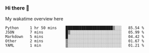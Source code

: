 ### Hi there 👋

<!--
**Jassy930/Jassy930** is a ✨ _special_ ✨ repository because its `README.md` (this file) appears on your GitHub profile.

Here are some ideas to get you started:

- 🔭 I’m currently working on ...
- 🌱 I’m currently learning ...
- 👯 I’m looking to collaborate on ...
- 🤔 I’m looking for help with ...
- 💬 Ask me about ...
- 📫 How to reach me: ...
- 😄 Pronouns: ...
- ⚡ Fun fact: ...
-->

My wakatime overview here
<!--START_SECTION:waka-->
```text
Python     1 hr 50 mins    █████████████████████▒░░░   85.54 % 
JSON       7 mins          █▒░░░░░░░░░░░░░░░░░░░░░░░   05.99 % 
Markdown   5 mins          █░░░░░░░░░░░░░░░░░░░░░░░░   04.42 % 
Other      2 mins          ▒░░░░░░░░░░░░░░░░░░░░░░░░   01.67 % 
YAML       1 min           ▒░░░░░░░░░░░░░░░░░░░░░░░░   01.21 % 
```
<!--END_SECTION:waka-->
